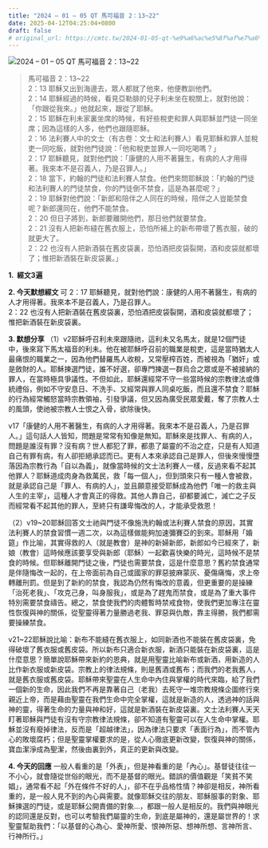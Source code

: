 ```yaml
---
title: "2024 – 01 – 05 QT 馬可福音 2：13~22"
date: 2025-04-12T04:25:04+0800
draft: false
# original_url: https://cmtc.tw/2024-01-05-qt-%e9%a6%ac%e5%8f%af%e7%a6%8f%e9%9f%b3-2%ef%bc%9a1322
---
```


![2024 – 01 – 05 QT 馬可福音 2：13\~22](/images/qt.jpg  "2024 – 01 – 05 QT 馬可福音 2：13\~22")

> 馬可福音 2：13\~22  
> 2：13 耶穌又出到海邊去，眾人都就了他來，他便教訓他們。  
> 2：14 耶穌經過的時候，看見亞勒腓的兒子利未坐在稅關上，就對他說：「你跟從我來。」他就起來，跟從了耶穌。  
> 2：15 耶穌在利未家裏坐席的時候，有好些稅吏和罪人與耶穌並門徒一同坐席；因為這樣的人多，他們也跟隨耶穌。  
> 2：16 法利賽人中的文士（有古卷：文士和法利賽人）看見耶穌和罪人並稅吏一同吃飯，就對他門徒說：「他和稅吏並罪人一同吃喝嗎？」  
> 2：17 耶穌聽見，就對他們說：「康健的人用不著醫生，有病的人才用得著。我來本不是召義人，乃是召罪人。」  
> 2：18 當下，約翰的門徒和法利賽人禁食。他們來問耶穌說：「約翰的門徒和法利賽人的門徒禁食，你的門徒倒不禁食，這是為甚麼呢？」  
> 2：19 耶穌對他們說：「新郎和陪伴之人同在的時候，陪伴之人豈能禁食呢？新郎還同在，他們不能禁食。  
> 2：20 但日子將到，新郎要離開他們，那日他們就要禁食。  
> 2：21 沒有人把新布縫在舊衣服上，恐怕所補上的新布帶壞了舊衣服，破的就更大了。  
> 2：22 也沒有人把新酒裝在舊皮袋裏，恐怕酒把皮袋裂開，酒和皮袋就都壞了；惟把新酒裝在新皮袋裏。」

**1.  經文3遍**

**2. 今天默想經文**
可 2：17 耶穌聽見，就對他們說：康健的人用不著醫生，有病的人才用得著。我來本不是召義人，乃是召罪人。  
2：22 也沒有人把新酒裝在舊皮袋裏，恐怕酒把皮袋裂開，酒和皮袋就都壞了；惟把新酒裝在新皮袋裏。

**3. 默想分享**
（1）v2耶穌呼召利未來跟隨祂，這利未又名馬太，就是12個門徒中，後來寫下馬太福音的利未。他在被耶穌呼召前的職業是稅吏，這是當時猶太人最痛恨的職業之一，因為他們替羅馬人收稅，又常壓榨百姓，而被視為「猶奸」或是斂財的人。耶穌揀選門徒，誰不好選，卻專門揀選一群烏合之眾或是不被接納的罪人，在當時極具爭議性。不但如此，耶穌還經常不守一些當時候的宗教律法或傳統禮俗，例如不守安息日、不洗手、又經常與罪人同桌吃飯，而且還不禁食？耶穌的行為經常觸怒當時宗教領袖，引發爭議，但又因為廣受民眾愛戴，奪了宗教人士的風頭，使祂被宗教人士恨之入骨，欲除後快。

v17「康健的人用不著醫生，有病的人才用得著。我來本不是召義人，乃是召罪人。」這句話人人皆知，問題是常常有知像是無知。耶穌來是找罪人、有病的人，問題是誰沒有罪？沒有病？世人都犯了罪，都患了屬靈的不治之症，只是有人知道自己有罪有病，有人卻拒絕承認而已。更有人本來承認自己是罪人，但後來慢慢墮落因為宗教行為「自以為義」，就像當時候的文士法利賽人一樣，反過來看不起其他罪人？耶穌道成肉身為救萬民，救「每一個人」，但到頭來只有一種人會被救，就是承認自己是「罪人、有病的人」，並且願意接受耶穌成為他們「唯一的救主與人生的主宰」，這種人才會真正的得救。其他人靠自己，卻都要滅亡，滅亡之子反而經常看不起其他的罪人，至終只有謙卑悔改的人，才能承受救恩！

（2）v19\~20耶穌回答文士祂與門徒不像施洗約翰或法利賽人禁食的原因，其實法利賽人的禁食習慣一週二次，以為這樣做能夠加速彌賽亞的到來。耶穌用「婚筵」作比喻，其實得救的人（就是教會）是神的新婦新郎，新郎如今已經來了，新娘（教會）這時候應該要享受與新郎（耶穌）一起歡喜快樂的時光，這時候不是禁食的時候。但耶穌離開門徒之後，門徒也需要禁食，這是什麼意思？舊約禁食通常是伴隨悔改一起的，在上帝面前為自己或國家的罪惡披麻蒙灰、憂傷痛悔，求上帝轉離刑罰。但是到了新約的禁食，我認為仍然有悔改的意義，但更重要的是操練「治死老我」、「攻克己身，叫身服我」，或是為了趕鬼而禁食，或是為了重大事件特別需要禁食禱告。總之，禁食使我們的肉體暫時禁戒食物，使我們更加專注在靈性恢復與神的關係，從聖靈得著力量勝過老我、罪惡與仇敵，靠主得勝，我們都需要操練禁食。

v21\~22耶穌說比喻：新布不能縫在舊衣服上，如同新酒也不能裝在舊皮袋裏，免得破壞了舊衣服或舊皮袋。所以新布只適合新衣服，新酒只能裝在新皮袋裏，這是什麼意思？簡單說耶穌帶來新約的恩典，就是用聖靈比喻新布或新酒，用新造的人比作新衣服或新皮袋。宗教上的律法規條，則是舊酒或舊布；而我們的老我舊人，就是舊衣服或舊皮袋。耶穌帶來聖靈在人生命中內住與掌權的時代來臨，給了我們一個新的生命，因此我們不再是靠著自己（老我）去死守一堆宗教規條企圖修行來親近上帝，而是藉由聖靈在我們生命中完全掌權，這就是新造的人，透過神的話與神的靈，得著生命的力量與神和好，這就是新酒裝在新皮袋裏。文士法利賽人天天盯著耶穌與門徒有沒有守宗教律法規條，卻不知道有聖靈可以在人生命中掌權。耶穌並沒有廢掉律法，反而是「超越律法」，因為律法只要求「表面行為」，而不管內心的敗壞腐朽；但是聖靈掌權要求的是，從人心徹底更新改變，恢復與神的關係，寶血潔淨成為聖潔，然後由裏到外，真正的更新與改變。

**4. 今天的回應**
一般人看重的是「外表」，但是神看重的是「內心」。基督徒往往一不小心，就會隨從世俗的眼光，而不是基督的眼光。錯誤的價值觀是「笑貧不笑娼」，通常看不起「外在條件不好的人」，卻不在乎品格性情？神卻是相反，神所看重的，是一般人見不到的內心與需要。就像耶穌交往的朋友、耶穌服事的對象、耶穌揀選的門徒，或是耶穌公開責備的對象…，都跟一般人是相反的。我們與神眼光的認同還是反對，也可以考驗我們屬靈的生命，到底是屬神的，還是屬世界的！求聖靈幫助我們：「以基督的心為心、愛神所愛、恨神所惡、想神所想、言神所言、行神所行。」
